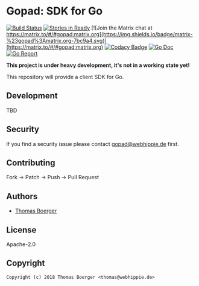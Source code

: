# Gopad: SDK for Go

[![Build Status](http://drone.gopad.tech/api/badges/gopad/gopad-go/status.svg)](http://drone.gopad.tech/gopad/gopad-go)
[![Stories in Ready](https://badge.waffle.io/gopad/gopad-api.svg?label=ready&title=Ready)](http://waffle.io/gopad/gopad-api)
[![Join the Matrix chat at https://matrix.to/#/#gopad:matrix.org](https://img.shields.io/badge/matrix-%23gopad%3Amatrix.org-7bc9a4.svg)](https://matrix.to/#/#gopad:matrix.org)
[![Codacy Badge](https://api.codacy.com/project/badge/Grade/fc069cafc1da4b8d84f8e1e8c1afa0c2)](https://www.codacy.com/app/gopad/gopad-go?utm_source=github.com&amp;utm_medium=referral&amp;utm_content=gopad/gopad-go&amp;utm_campaign=Badge_Grade)
[![Go Doc](https://godoc.org/github.com/gopad/gopad-go?status.svg)](http://godoc.org/github.com/gopad/gopad-go)
[![Go Report](http://goreportcard.com/badge/github.com/gopad/gopad-go)](http://goreportcard.com/report/github.com/gopad/gopad-go)

**This project is under heavy development, it's not in a working state yet!**

This repository will provide a client SDK for Go.


## Development

TBD


## Security

If you find a security issue please contact gopad@webhippie.de first.


## Contributing

Fork -> Patch -> Push -> Pull Request


## Authors

* [Thomas Boerger](https://github.com/tboerger)


## License

Apache-2.0


## Copyright

```
Copyright (c) 2018 Thomas Boerger <thomas@webhippie.de>
```
